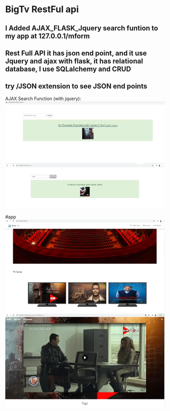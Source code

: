 # BigTv RestFul api 

## I Added AJAX_FLASK_Jquery search funtion to my app at 127.0.0.1/mform

## Rest Full API it has json end point, and it use Jquery and ajax with flask, it has relational database, I use SQLalchemy and CRUD
## try /JSON extension to see JSON end points

AJAX Search Function (with jquery):
<img src="mysearchs.PNG">
<img src="movie.PNG">

#app 
<img src="Fianl.PNG">
<img src="part1.PNG">
